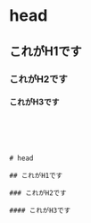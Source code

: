 # head

## これがH1です

### これがH2です

#### これがH3です

<br>
<br>
<br>

```
# head

## これがH1です

### これがH2です

#### これがH3です
```
